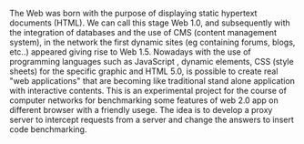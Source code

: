 The Web was born with the purpose of displaying static hypertext documents (HTML). We can call this stage Web 1.0, and subsequently with the integration of databases and the use of CMS (content management system), in the network  the first dynamic sites (eg containing forums, blogs, etc..) appeared giving rise to Web 1.5.
Nowadays with the use of programming languages ​​such as JavaScript , dynamic elements, CSS (style sheets) for the specific graphic and HTML 5.0, is possible to create real "web applications" that are becoming like traditional stand alone application with interactive contents.
This is an experimental project for the course of computer networks for benchmarking some features of web 2.0 app on different browser with a friendly usege. The idea is to develop a proxy server to intercept requests from a server and change the answers to insert code benchmarking.